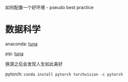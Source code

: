 
如何配置一个好环境 - pseudo best practice

# 数据科学

anaconda: [tuna](https://mirror.tuna.tsinghua.edu.cn/help/anaconda/)

pip: [tuna](https://mirror.tuna.tsinghua.edu.cn/help/pypi/)

换源之后会发现人生如此美好

pytorch: `conda install pytorch torchvision -c pytorch`
